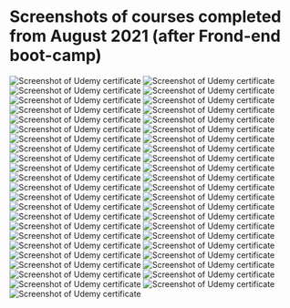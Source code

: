 # Screenshots of courses completed from August 2021 (after Frond-end boot-camp)

<img alt="Screenshot of Udemy certificate" src="01_TypeScript_dla_poczatkujacych.jpg">
<img alt="Screenshot of Udemy certificate" src="02_Modern_React_with_Redux.jpg">
<img alt="Screenshot of Udemy certificate" src="03_Kurs_Preprocesory_LESS_and_SASS.jpg">
<img alt="Screenshot of Udemy certificate" src="04_Ultimate_Dark_Web,_Anonymity,_Privacy_and_Security.jpg">
<img alt="Screenshot of Udemy certificate" src="05_Node.js,_Express_i_MongoDB.jpg">
<img alt="Screenshot of Udemy certificate" src="06_Server_Side_Rendering_with_React_and_Redux.jpg">
<img alt="Screenshot of Udemy certificate" src="07_Opanuj_NestJS.js.jpg">
<img alt="Screenshot of Udemy certificate" src="08_Node_with_React_-_Fullstack_Web_Development.jpg">
<img alt="Screenshot of Udemy certificate" src="09_MERN_Stack_Social_Media_Blog_App.jpg">
<img alt="Screenshot of Udemy certificate" src="10_Stripe_Masterclass_With_React_and_Node.jpg">
<img alt="Screenshot of Udemy certificate" src="11_MERN_Ecommerce_-_Using_React,_Redux,_Node.js.jpg">
<img alt="Screenshot of Udemy certificate" src="12_MERN_Stack_Front_To_Back.jpg">
<img alt="Screenshot of Udemy certificate" src="13_MERN_-_Crud_App.jpg">
<img alt="Screenshot of Udemy certificate" src="14_NextJS_for_React_Developers.jpg">
<img alt="Screenshot of Udemy certificate" src="15_Typescript_-_The_Complete_Developers_Guide.jpg">
<img alt="Screenshot of Udemy certificate" src="16_Just_Express.jpg">
<img alt="Screenshot of Udemy certificate" src="17_EJS_Template_Course.jpg">
<img alt="Screenshot of Udemy certificate" src="18_MongoDB_and_Mongoose_Course.jpg">
<img alt="Screenshot of Udemy certificate" src="19_SQL_and_PostgreSQL.jpg">
<img alt="Screenshot of Udemy certificate" src="20_NodeJS_MySQL_Login_System.jpg">
<img alt="Screenshot of Udemy certificate" src="21_React_Leaflet.jpg">
<img alt="Screenshot of Udemy certificate" src="22_Algorithms_in_JS.jpg">
<img alt="Screenshot of Udemy certificate" src="23_Data_Structures_in_JS.jpg">
<img alt="Screenshot of Udemy certificate" src="24_Master_Bootstrap_5.jpg">
<img alt="Screenshot of Udemy certificate" src="25_JavaScript_Math_Games.jpg">
<img alt="Screenshot of Udemy certificate" src="26_Advanced_CSS_and_Sass.jpg">
<img alt="Screenshot of Udemy certificate" src="27_GIS_Data_with_Leaflet_and_Turf.jpg">
<img alt="Screenshot of Udemy certificate" src="28_Mobile_Leaflet.jpg">
<img alt="Screenshot of Udemy certificate" src="29_Chart_JS,_the_complete_guide.jpg">
<img alt="Screenshot of Udemy certificate" src="30_Responsive_HTML_and_CSS.jpg">
<img alt="Screenshot of Udemy certificate" src="31_Advanced_React_and_Redux.jpg">
<img alt="Screenshot of Udemy certificate" src="32-NodeJS_-_Advanced_Concepts.jpg">
<img alt="Screenshot of Udemy certificate" src="33_Hacking_and_Securing_JWT.jpg">
<img alt="Screenshot of Udemy certificate" src="34_XML_and_JSON.jpg">
<img alt="Screenshot of Udemy certificate" src="35_SVG.jpg">
<img alt="Screenshot of Udemy certificate" src="36_HTML5_Canvas.jpg">
<img alt="Screenshot of Udemy certificate" src="37_Graphic_Design_Theory.jpg">
<img alt="Screenshot of Udemy certificate" src="38_ES6_JS.jpg">
<img alt="Screenshot of Udemy certificate" src="39_OOP_JS.jpg">
<img alt="Screenshot of Udemy certificate" src="40_ES6,_ES7_&_ES8.jpg">
<img alt="Screenshot of Udemy certificate" src="41_JS_Arrays.jpg">
<img alt="Screenshot of Udemy certificate" src="42_Functional_Programming_JS.jpg">
<img alt="Screenshot of Udemy certificate" src="43_JS_RegExp.jpg">
<img alt="Screenshot of Udemy certificate" src="44_JS_Advanced_Topics.jpg">
<img alt="Screenshot of Udemy certificate" src="45_JS_-_The_Critical_Parts.jpg.jpg">
